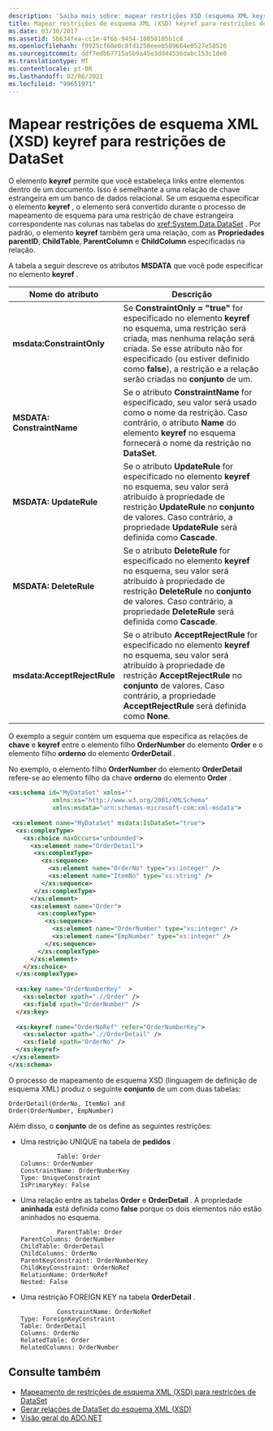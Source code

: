 ```yaml
---
description: 'Saiba mais sobre: mapear restrições XSD (esquema XML keyref) para restrições de conjunto de informações'
title: Mapear restrições de esquema XML (XSD) keyref para restrições de DataSet
ms.date: 03/30/2017
ms.assetid: 5b634fea-cc1e-4f6b-9454-10858105b1c8
ms.openlocfilehash: f9925cf68e0c8fd1258eeeb509664e0527e58526
ms.sourcegitcommit: ddf7edb67715a5b9a45e3dd44536dabc153c1de0
ms.translationtype: MT
ms.contentlocale: pt-BR
ms.lasthandoff: 02/06/2021
ms.locfileid: "99651971"
---
```

# <a name="map-keyref-xml-schema-xsd-constraints-to-dataset-constraints"></a>Mapear restrições de esquema XML (XSD) keyref para restrições de DataSet

O elemento **keyref** permite que você estabeleça links entre elementos dentro de um documento. Isso é semelhante a uma relação de chave estrangeira em um banco de dados relacional. Se um esquema especificar o elemento **keyref** , o elemento será convertido durante o processo de mapeamento de esquema para uma restrição de chave estrangeira correspondente nas colunas nas tabelas do <xref:System.Data.DataSet> . Por padrão, o elemento **keyref** também gera uma relação, com as **Propriedades parentID**, **ChildTable**, **ParentColumn** e **ChildColumn** especificadas na relação.  
  
 A tabela a seguir descreve os atributos **MSDATA** que você pode especificar no elemento **keyref** .  
  
|Nome do atributo|Descrição|  
|--------------------|-----------------|  
|**msdata:ConstraintOnly**|Se **ConstraintOnly = "true"** for especificado no elemento **keyref** no esquema, uma restrição será criada, mas nenhuma relação será criada. Se esse atributo não for especificado (ou estiver definido como **false**), a restrição e a relação serão criadas no **conjunto** de um.|  
|**MSDATA: ConstraintName**|Se o atributo **ConstraintName** for especificado, seu valor será usado como o nome da restrição. Caso contrário, o atributo **Name** do elemento **keyref** no esquema fornecerá o nome da restrição no **DataSet**.|  
|**MSDATA: UpdateRule**|Se o atributo **UpdateRule** for especificado no elemento **keyref** no esquema, seu valor será atribuído à propriedade de restrição **UpdateRule** no **conjunto** de valores. Caso contrário, a propriedade **UpdateRule** será definida como **Cascade**.|  
|**MSDATA: DeleteRule**|Se o atributo **DeleteRule** for especificado no elemento **keyref** no esquema, seu valor será atribuído à propriedade de restrição **DeleteRule** no **conjunto** de valores. Caso contrário, a propriedade **DeleteRule** será definida como **Cascade**.|  
|**msdata:AcceptRejectRule**|Se o atributo **AcceptRejectRule** for especificado no elemento **keyref** no esquema, seu valor será atribuído à propriedade de restrição **AcceptRejectRule** no **conjunto** de valores. Caso contrário, a propriedade **AcceptRejectRule** será definida como **None**.|  
  
 O exemplo a seguir contém um esquema que especifica as relações de **chave** e **keyref** entre o elemento filho **OrderNumber** do elemento **Order** e o elemento filho **orderno** do elemento **OrderDetail** .  
  
 No exemplo, o elemento filho **OrderNumber** do elemento **OrderDetail** refere-se ao elemento filho da chave **orderno** do elemento **Order** .  
  
```xml  
<xs:schema id="MyDataSet" xmlns=""
            xmlns:xs="http://www.w3.org/2001/XMLSchema"
            xmlns:msdata="urn:schemas-microsoft-com:xml-msdata">  
  
 <xs:element name="MyDataSet" msdata:IsDataSet="true">  
  <xs:complexType>  
    <xs:choice maxOccurs="unbounded">  
      <xs:element name="OrderDetail">  
       <xs:complexType>  
         <xs:sequence>  
           <xs:element name="OrderNo" type="xs:integer" />  
           <xs:element name="ItemNo" type="xs:string" />  
         </xs:sequence>  
       </xs:complexType>  
      </xs:element>  
      <xs:element name="Order">  
        <xs:complexType>  
          <xs:sequence>  
            <xs:element name="OrderNumber" type="xs:integer" />  
            <xs:element name="EmpNumber" type="xs:integer" />  
          </xs:sequence>  
        </xs:complexType>  
      </xs:element>  
    </xs:choice>  
  </xs:complexType>  
  
  <xs:key name="OrderNumberKey"  >  
    <xs:selector xpath=".//Order" />  
    <xs:field xpath="OrderNumber" />  
  </xs:key>  
  
  <xs:keyref name="OrderNoRef" refer="OrderNumberKey">  
    <xs:selector xpath=".//OrderDetail" />  
    <xs:field xpath="OrderNo" />  
  </xs:keyref>  
 </xs:element>  
</xs:schema>  
```  
  
 O processo de mapeamento de esquema XSD (linguagem de definição de esquema XML) produz o seguinte **conjunto** de um com duas tabelas:  
  
```text  
OrderDetail(OrderNo, ItemNo) and  
Order(OrderNumber, EmpNumber)  
```  
  
 Além disso, o **conjunto** de os define as seguintes restrições:  
  
- Uma restrição UNIQUE na tabela de **pedidos** .  
  
    ```text
              Table: Order  
    Columns: OrderNumber
    ConstraintName: OrderNumberKey  
    Type: UniqueConstraint  
    IsPrimaryKey: False  
    ```  
  
- Uma relação entre as tabelas **Order** e **OrderDetail** . A propriedade **aninhada** está definida como **false** porque os dois elementos não estão aninhados no esquema.  
  
    ```text
              ParentTable: Order  
    ParentColumns: OrderNumber
    ChildTable: OrderDetail  
    ChildColumns: OrderNo
    ParentKeyConstraint: OrderNumberKey  
    ChildKeyConstraint: OrderNoRef  
    RelationName: OrderNoRef  
    Nested: False  
    ```  
  
- Uma restrição FOREIGN KEY na tabela **OrderDetail** .  
  
    ```text  
              ConstraintName: OrderNoRef  
    Type: ForeignKeyConstraint  
    Table: OrderDetail  
    Columns: OrderNo
    RelatedTable: Order  
    RelatedColumns: OrderNumber
    ```  
  
## <a name="see-also"></a>Consulte também

- [Mapeamento de restrições de esquema XML (XSD) para restrições de DataSet](mapping-xml-schema-xsd-constraints-to-dataset-constraints.md)
- [Gerar relações de DataSet do esquema XML (XSD)](generating-dataset-relations-from-xml-schema-xsd.md)
- [Visão geral do ADO.NET](../ado-net-overview.md)
